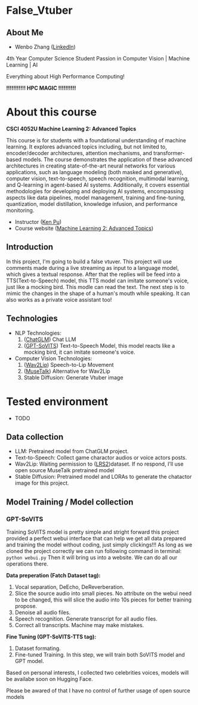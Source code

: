 # False_Vtuber

## About Me

* Wenbo Zhang ([LinkedIn](https://www.linkedin.com/in/wenbo-zhang-falana/))

4th Year Computer Science Student Passion in Computer Vision | Machine Learning | AI

Everything about High Performance Computing!

**!!!!!!!!!!!  HPC MAGIC  !!!!!!!!!!**

# About this course

**CSCI 4052U Machine Learning 2: Advanced Topics**

This course is for students with a foundational understanding of machine learning. It explores advanced topics including, but not limited to, encoder/decoder architectures, attention mechanisms, and transformer-based models. The course demonstrates the application of these advanced architectures in creating state-of-the-art neural networks for various applications, such as language modeling (both masked and generative), computer vision, text-to-speech, speech recognition, multimodal learning, and Q-learning in agent-based AI systems. Additionally, it covers essential methodologies for developing and deploying AI systems, encompassing aspects like data pipelines,
model management, training and fine-tuning, quantization, model distillation, knowledge infusion,
and performance monitoring.

* Instructor ([Ken Pu](https://kenpu.ca/))
* Course website ([Machine Learning 2: Advanced Topics](https://csci4052u.science.ontariotechu.ca/))

## Introduction

In this project, I'm going to build a false vtuver. This project will use comments made during a live streaming as input to a language model, which gives a textual response. After that the replies will be feed into a TTS(Text-to-Speech) model, this TTS model can imitate someone's voice, just like a mocking bird. This modle can read the text. The next step is to mimic the changes in the shape of a human's mouth while speaking. It can also works as a private voice assistant too!

## Technologies

* NLP Technologies:
  1. ([ChatGLM](https://github.com/THUDM/ChatGLM-6B/blob/main/README_en.md)) Chat LLM
  2. ([GPT-SoVITS](https://github.com/RVC-Boss/GPT-SoVITS?tab=readme-ov-file)) Text-to-Speech Model, this model reacts like a mocking bird, it can imitate someone's voice.
* Computer Vision Technologies:
  1. ([Wav2Lip](https://github.com/Rudrabha/Wav2Lip)) Speech-to-Lip Movement
  2. ([MuseTalk](https://github.com/TMElyralab/MuseTalk?tab=readme-ov-file)) Alternative for Wav2Lip
  3. Stable Diffusion: Generate Vtuber image

# Tested environment

* TODO

## Data collection

* LLM: Pretrained model from ChatGLM project.
* Text-to-Speech: Collect game charactor audios or voice actors posts.
* Wav2Lip: Waiting permission to ([LRS2](https://www.robots.ox.ac.uk/~vgg/data/lip_reading/lrs2.html))dataset. If no respond, I'll use open source MuseTalk pretrained model
* Stable Diffusion: Pretrained model and LORAs to generate the chatactor image for this project.

## Model Training / Model collection

### GPT-SoVITS

Training SoVITS model is pretty simple and stright forward this project provided a perfect webui interface that can help we get all data prepared and training the model without coding, just simply clickings!!! As long as we cloned the project correctly we can run following command in terminal: `python webui.py`  Then it will bring us into a website. We can do all our operations there.

**Data preperation (Fatch Dataset tag):**

1. Vocal separation, DeEcho, DeReverberation.
2. Slice the source audio into small pieces. No attribute on the webui need to be changed, this will slice the audio into 10s pieces for better training propose.
3. Denoise all audio files.
4. Speech recognition. Generate transcript for all audio files.
5. Correct all transcripts. Machine may make mistakes.

**Fine Tuning (GPT-SoVITS-TTS tag):**

1. Dataset formating.
2. Fine-tuned Training. In this step, we will train both SoVITS model and GPT model.

Based on personal interests, I collected two celebrities voices, models will be availabe soon on Hugging Face.

<p style="color:'red';">Please be awared of that I have no control of further usage of open source models</p>
